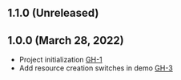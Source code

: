 ## 1.1.0 (Unreleased)

## 1.0.0 (March 28, 2022)
- Project initialization [GH-1](https://github.com/terraform-alicloud-modules/terraform-alicloud-bastionhost/pull/1)
- Add resource creation switches in demo [GH-3](https://github.com/terraform-alicloud-modules/terraform-alicloud-bastionhost/pull/3)